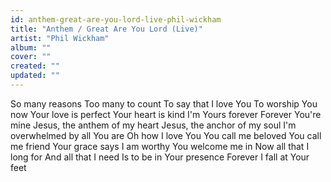 ```yaml
---
id: anthem-great-are-you-lord-live-phil-wickham
title: "Anthem / Great Are You Lord (Live)"
artist: "Phil Wickham"
album: ""
cover: ""
created: ""
updated: ""
---
```


So many reasons
Too many to count
To say that I love You
To worship You now
Your love is perfect
Your heart is kind
I'm Yours forever
Forever You're mine
Jesus, the anthem of my heart
Jesus, the anchor of my soul
I'm overwhelmed by all You are
Oh how I love You
You call me beloved
You call me friend
Your grace says I am worthy
You welcome me in
Now all that I long for
And all that I need
Is to be in Your presence
Forever I fall at Your feet